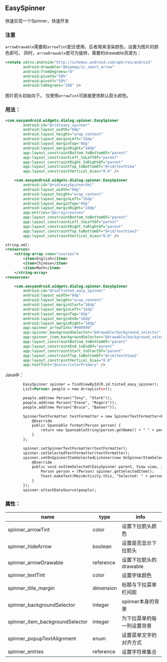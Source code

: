 ## EasySpinner

快速实现一个Spinner，快速开发

### 注意
`arrowDrawable`需要和`arrowTint`配合使用，后者用来渲染颜色，设置为图片的颜色即可。
同时，`arrowDrawable`若可为旋转，需要的drawable资源为：
```xml
<rotate xmlns:android="http://schemas.android.com/apk/res/android"
        android:drawable="@mipmap/ic_smart_arrow"
        android:fromDegrees="0"
        android:pivotX="50%"
        android:pivotY="50%"
        android:toDegrees="180" />
```
图片箭头初始向下。
仅使用`arrowTint`可直接更改默认箭头颜色。

### 用法：
```xml
<com.easyandroid.widgets.dialog.spinner.EasySpinner
        android:id="@+id/easy_spinner"
        android:layout_width="0dp"
        android:layout_height="wrap_content"
        android:layout_marginLeft="16dp"
        android:layout_marginTop="8dp"
        android:layout_marginRight="16dp"
        app:layout_constraintBottom_toBottomOf="parent"
        app:layout_constraintLeft_toLeftOf="parent"
        app:layout_constraintRight_toRightOf="parent"
        app:layout_constraintTop_toBottomOf="@+id/textView"
        app:layout_constraintVertical_bias="0.0" />

    <com.easyandroid.widgets.dialog.spinner.EasySpinner
        android:id="@+id/easySpinnerXml"
        android:layout_width="0dp"
        android:layout_height="wrap_content"
        android:layout_marginLeft="16dp"
        android:layout_marginTop="8dp"
        android:layout_marginRight="16dp"
        app:entries="@array/courses"
        app:layout_constraintBottom_toBottomOf="parent"
        app:layout_constraintLeft_toLeftOf="parent"
        app:layout_constraintRight_toRightOf="parent"
        app:layout_constraintTop_toBottomOf="@+id/textView3"
        app:layout_constraintVertical_bias="0.0" />

string.xml:
<resources>
    <string-array name="courses">
        <item>English</item>
        <item>Chinese</item>
        <item>Math</item>
    </string-array>
<resources>

    <com.easyandroid.widgets.dialog.spinner.EasySpinner
        android:id="@+id/tinted_easy_spinner"
        android:layout_width="0dp"
        android:layout_height="wrap_content"
        android:layout_marginStart="16dp"
        android:layout_marginLeft="16dp"
        android:layout_marginTop="8dp"
        android:layout_marginEnd="16dp"
        android:layout_marginRight="16dp"
        app:spinner_arrowTint="#999999"
        app:spinner_backgroundSelector="@drawable/background_selector"
        app:spinner_item_backgroundSelector="@drawable/background_selector"
        app:layout_constraintBottom_toBottomOf="parent"
        app:layout_constraintEnd_toEndOf="parent"
        app:layout_constraintStart_toStartOf="parent"
        app:layout_constraintTop_toBottomOf="@+id/textView2"
        app:layout_constraintVertical_bias="0.0"
        app:textTint="@color/colorPrimary" />
```

Java中：

```xml
        EasySpinner spinner = findViewById(R.id.tinted_easy_spinner);
        List<Person> people = new ArrayList<>();

        people.add(new Person("Tony", "Stark"));
        people.add(new Person("Steve", "Rogers"));
        people.add(new Person("Bruce", "Banner"));

        SpinnerTextFormatter textFormatter = new SpinnerTextFormatter<Person>() {
            @Override
            public Spannable format(Person person) {
                return new SpannableString(person.getName() + " " + person.getSurname());
            }
        };

        spinner.setSpinnerTextFormatter(textFormatter);
        spinner.setSelectedTextFormatter(textFormatter);
        spinner.setOnSpinnerItemSelectedListener(new OnSpinnerItemSelectedListener() {
            @Override
            public void onItemSelected(EasySpinner parent, View view, int position, long id) {
                Person person = (Person) spinner.getSelectedItem();
                Toast.makeText(MainActivity.this, "Selected: " + person.toString(), Toast.LENGTH_SHORT).show();
            }
        });
        spinner.attachDataSource(people);
```

### 属性：

| name                      | type      | info                                                   |
|------------------------   |-----------|--------------------------------------------------------|
| spinner_arrowTint                 | color     | 设置下拉箭头颜色                                          |
| spinner_hideArrow                 | boolean   | 设置是否显示下拉箭头                                       |
| spinner_arrowDrawable             | reference | 设置下拉箭头的drawable                                    |
| spinner_textTint                  | color     | 设置字体颜色                                              |
| spinner_title_margin              | dimension | 标题与下拉菜单栏间距                                      |
| spinner_backgroundSelector        | integer   | spinner本身的背景                                   |
| spinner_item_backgroundSelector   | integer   | 为下拉菜单的每一列设置背景                                   |
| spinner_popupTextAlignment        | enum      | 设置菜单文字的对齐方式                                      |
| spinner_entries                   | reference | 设置字符串集合                                             |
